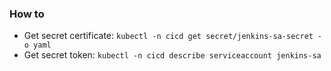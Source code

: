 ### How to
* Get secret certificate: ```kubectl -n cicd get secret/jenkins-sa-secret -o yaml``` 
* Get secret token: ```kubectl -n cicd describe serviceaccount jenkins-sa```